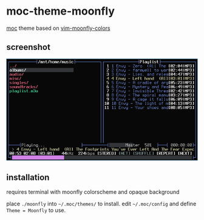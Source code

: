 # moc-theme-moonfly
[moc](https://moc.daper.net/) theme based on [vim-moonfly-colors](https://github.com/bluz71/vim-moonfly-colors)

screenshot
----------
![sample screenshot](moc-moonfly.png "sample screenshot")

installation
------------
requires terminal with moonfly colorscheme and opaque background

place `./moonfly` into `~/.moc/themes/` to install. edit `~/.moc/config` and define `Theme = Moonfly` to use.
